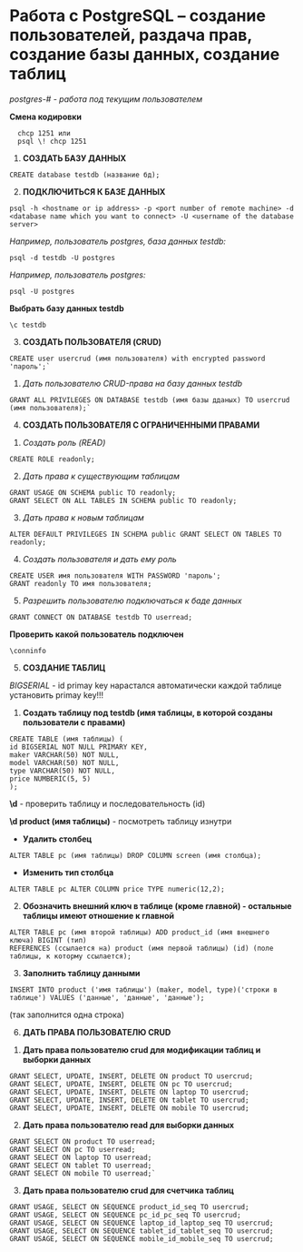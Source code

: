 Работа с PostgreSQL – создание пользователей, раздача прав, создание базы данных, создание таблиц
=================================================================================================

*postgres-# - работа под текущим пользователем* 

**Смена кодировки**
```
  chcp 1251 или
  psql \! chcp 1251
```
1. **СОЗДАТЬ БАЗУ ДАННЫХ**
```
CREATE database testdb (название бд);
```
2. **ПОДКЛЮЧИТЬСЯ К БАЗЕ ДАННЫХ**
```
psql -h <hostname or ip address> -p <port number of remote machine> -d <database name which you want to connect> -U <username of the database server>
```
*Например, пользователь postgres, база данных testdb:*
```
psql -d testdb -U postgres
```
*Например, пользователь postgres:*
```
psql -U postgres
```
**Выбрать базу данных testdb**
```
\c testdb
```
3. **СОЗДАТЬ ПОЛЬЗОВАТЕЛЯ (CRUD)**
```
CREATE user usercrud (имя пользователя) with encrypted password 'пароль';`
```
1) *Дать пользователю CRUD-права на базу данных testdb*
```
GRANT ALL PRIVILEGES ON DATABASE testdb (имя базы дданых) TO usercrud (имя пользователя);`
```
4. **СОЗДАТЬ ПОЛЬЗОВАТЕЛЯ С ОГРАНИЧЕННЫМИ ПРАВАМИ**

1) *Создать роль (READ)*
```
CREATE ROLE readonly;
```
2) *Дать права к существующим таблицам*
```
GRANT USAGE ON SCHEMA public TO readonly;
GRANT SELECT ON ALL TABLES IN SCHEMA public TO readonly;
```
3) *Дать права к новым таблицам*
```
ALTER DEFAULT PRIVILEGES IN SCHEMA public GRANT SELECT ON TABLES TO readonly;
```
4) *Создать пользователя и дать ему роль*
```
CREATE USER имя пользователя WITH PASSWORD 'пароль';
GRANT readonly TO имя пользователя;
```
5) *Разрешить пользователю подключаться к баде данных*
```
GRANT CONNECT ON DATABASE testdb TO userread;
```
**Проверить какой пользователь подключен**
```
\conninfo
```
5. **СОЗДАНИЕ ТАБЛИЦ**

*BIGSERIAL* - id primay key нарастался автоматически
каждой таблице установить primay key!!!

1) **Создать таблицу под testdb (имя таблицы, в которой созданы пользователи с правами)**
```
CREATE TABLE (имя таблицы) (
id BIGSERIAL NOT NULL PRIMARY KEY,
maker VARCHAR(50) NOT NULL,
model VARCHAR(50) NOT NULL,
type VARCHAR(50) NOT NULL,
price NUMBERIC(5, 5)
);
```
**\d** - проверить таблицу и последовательность (id)

**\d product (имя таблицы)** - посмотреть таблицу изнутри

- **Удалить столбец**
```
ALTER TABLE pc (имя таблицы) DROP COLUMN screen (имя столбца);
```
- **Изменить тип столбца**
```
ALTER TABLE pc ALTER COLUMN price TYPE numeric(12,2);
```
2) **Обозначить внешний ключ в таблице (кроме главной) - остальные таблицы имеют отношение к главной**
```
ALTER TABLE pc (имя второй таблицы) ADD product_id (имя внешнего ключа) BIGINT (тип) 
REFERENCES (ссылается на) product (имя первой таблицы) (id) (поле таблицы, к которму ссылается);
```
3) **Заполнить таблицу данными**
```
INSERT INTO product ('имя таблицы') (maker, model, type)('строки в таблице') VALUES ('данные', 'данные', 'данные');
```
(так заполнится одна строка) 

6. **ДАТЬ ПРАВА ПОЛЬЗОВАТЕЛЮ CRUD**

1) **Дать права пользователю crud для модификации таблиц и выборки данных**
```
GRANT SELECT, UPDATE, INSERT, DELETE ON product TO usercrud;
GRANT SELECT, UPDATE, INSERT, DELETE ON pc TO usercrud;
GRANT SELECT, UPDATE, INSERT, DELETE ON laptop TO usercrud;
GRANT SELECT, UPDATE, INSERT, DELETE ON tablet TO usercrud;
GRANT SELECT, UPDATE, INSERT, DELETE ON mobile TO usercrud;
```
2) **Дать права пользователю read для выборки данных**
```
GRANT SELECT ON product TO userread;
GRANT SELECT ON pc TO userread;
GRANT SELECT ON laptop TO userread;
GRANT SELECT ON tablet TO userread;
GRANT SELECT ON mobile TO userread;`
```
3) **Дать права пользователю crud для счетчика таблиц**
```
GRANT USAGE, SELECT ON SEQUENCE product_id_seq TO usercrud;
GRANT USAGE, SELECT ON SEQUENCE pc_id_pc_seq TO usercrud;
GRANT USAGE, SELECT ON SEQUENCE laptop_id_laptop_seq TO usercrud;
GRANT USAGE, SELECT ON SEQUENCE tablet_id_tablet_seq TO usercrud;
GRANT USAGE, SELECT ON SEQUENCE mobile_id_mobile_seq TO usercrud;
```
